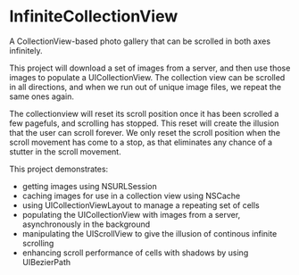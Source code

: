 InfiniteCollectionView
======================

A CollectionView-based photo gallery that can be scrolled in both axes infinitely.

This project will download a set of images from a server, and then use those images to populate a UICollectionView.  The collection view can be scrolled in all directions, and when we run out of unique image files, we repeat the same ones again.

The collectionview will reset its scroll position once it has been scrolled a few pagefuls, and scrolling has stopped.  This reset will create the illusion that the user can scroll forever.  We only reset the scroll position when the scroll movement has come to a stop, as that eliminates any chance of a stutter in the scroll movement.

This project demonstrates:

- getting images using NSURLSession
- caching images for use in a collection view using NSCache
- using UICollectionViewLayout to manage a repeating set of cells
- populating the UICollectionView with images from a server, asynchronously in the background
- manipulating the UIScrollView to give the illusion of continous infinite scrolling
- enhancing scroll performance of cells with shadows by using UIBezierPath
